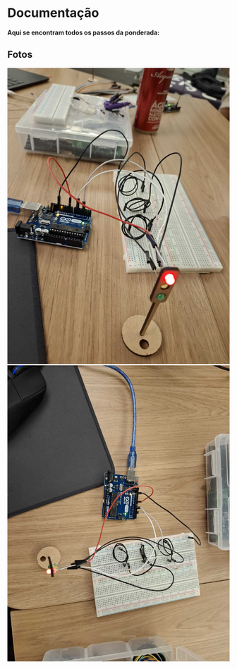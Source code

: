 # Documentação

**Aqui se encontram todos os passos da ponderada:**

## Fotos

<div align="center">
<img src="/assets/fotoSemafaro-1.jpg">


<div align="center">
<img src="/assets/fotoSemafaro-2.jpg">

